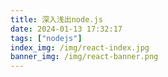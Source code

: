 ```yaml
---
title: 深入浅出node.js
date: 2024-01-13 17:32:17
tags: ["nodejs"]
index_img: /img/react-index.jpg
banner_img: /img/react-banner.png
---
```

